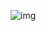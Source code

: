 ![img](file:///C:/Users/chenh/AppData/Roaming/Foxmail7/Temp-2016-20200217090504/Attach/2BF7D508@4A4DAA4(02-17-14-57-57).png)

